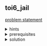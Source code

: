 ## toi6_jail
[problem statement](https://programming.in.th/tasks/toi6_jail)

<details>
  <summary>hints</summary>
  <ul>
    <li>$m ≤ 5$</li>
    <li>brute force simulation</li>
  </ul>
</details>

<details>
  <summary>prerequisites</summary>
  <p>brute force simulation</p>
</details>

<details>
  <summary>solution</summary>
  <p>โจทย์ข้อนี้ให้เราหาเลขลำดับที่ $m$ โดยที่ลำดับเรียงเป็นวงกลม แล้วในแต่ละรอบหลังจากทีเราหาเลขลำดับที่ $m$ แล้วให้ลบเลขนั้นออก แล้วทำแบบนี้ไปทั้งหมด $n$ รอบ เนื่องจาก  $m ≤ 5$ เราจึงสามารถทำการ simulate ตรงๆได้เลย</p>
  
  <details>
    <summary>Brute force</summary>
    <p>เราสามารถไล่หาเลขลำดับที่ $m$ โดยการใช้ queue (<code>std::queue</code>) โดยที่ในแต่ละรอบเราจะ maintain ให้เลขลำดับที่ $m$ (ในลำดับปัจจุบัน) อยู่หัว queue</p>
    <p><strong>TC :</strong> $O(mn)$</p>
    <details>
    <summary><code>video</code></summary>
    <ul>
    <br>
    <video src="https://github.com/user-attachments/assets/34d9224b-6e60-49aa-984c-72d7b0fcfd34"width="400" autoplay></video>
    </ul>
    </details>
  <details>
  <summary>code</summary>
  <ul>
    
  ```cpp
//toi6_jail
//brute force simulation
#include <cstdio>
#include <queue>
std::queue<int> q;
signed main(){
    int n, m; scanf("%d %d", &n, &m);
    for(int i = 1; i<=n; ++i) q.push(i);
    while(n--){
        for(int j = 0; j<m-1; ++j) q.push(q.front()), q.pop();
        printf("%d ", q.front()); q.pop();
    }
}
  ```
  </ul>
  </details>
  </details>

  <details>
    <summary>What if $m$ is huge?</summary>
    <ul>
      <li><strong>prerequisites:</strong> Binary indexed tree (Fenwick tree) - <a href="https://cp-algorithms.com/data_structures/fenwick.html">Fenwick Tree - Algorithms for Competitive Programming</a></li>
      <li>ถ้าขอบเขตของ $m$ มากกว่านั้น เช่น $m ≤ 10^9$</li>
    </ul>
    <p>เราของกำหนดลำดับให้เป็น base 0 $[0 … m-1]$. ในรอบแรกเราเลือกเลขลำดับที่ $m-1$, รอบที่ 2 เราเลือกเลขลำดับ $2m-1$ แต่เลขอาจจะเกินขนาด array ในปัจจุบัน เนื่องจากเป็นลำดับเรียงเป็นวงกลมเราสามารถเปลี่ยนเป็นตำแหน่ง $(2m-1) \mod \text{sz}$ ได้ โดยที่  $\text{sz}$ คือขนาดของ array ในรอบนี้</p>
    <p>หรือพูดอีกอย่างว่าถ้า $p$ เป็นตำแหน่งลำดับ $m$ ในรอบที่ $i$, $(p+m) \mod \text{sz}$ คือตำแหน่งของลำดับที่ $m$ ในรอบที่ $i+1$ (ใน array หลังจากเอาเลขจากรอบที่ $i$ ออก)</p>
    <details>
      <summary>kth element</summary>
      <p><strong>References:</strong></p>
      <ul>
        <li><a href="https://cses.fi/problemset/task/1749">CSES - List Removals</a></li>
        <li><a href="https://www.geeksforgeeks.org/ordered-set-gnu-c-pbds/">Ordered Set and GNU C++ PBDS - GeeksforGeeks</a></li>
      </ul>
      <p>เราสามารถแก้ได้โดย data structure เช่น segment tree, binary indexed tree, ordered set (policy-based data structure) แต่จาก constraint $n ≤ 10^6$ เราเลือก binary indexed tree (Memory complexity = O(N))</p>
      <p><ins>Binary search</ins></p>
      <p>เราสามารถหา 1 ลำดับที่ $k$ ได้ด้วยการ binary search โดยถ้าเราให้</p>
      <ul>
        <li>$\text{qry}(i)$ คือจำนวน 1 ในช่วง $[1…i]$ (prefix sum)</li>
      </ul>
      <p>สังเกตได้ว่า $\text{qry}(j) ≥ \text{qry}(i)$ ถ้า $j \geq i$</p>
      <p>ทำให้เราสามารถ binary search เพื่อหา $j$ ที่มี $\text{qry}(j) = k$ ได้</p>
      <p>ทำให้เราสามารถทำ operation การหา kth element ใน $O(\log^2 N)$ ทำให้ $TC = O(N\log^2 N)$</p>
      <details>
  <summary>code</summary>
  <ul>
    
  ```cpp
    //toi6_jail
    //fenwick tree + binary search
    #include <stdio.h>
    int n, cnt, bit[1000001];
    void upd(int i, int v){ for(; i<=n; i+=i&-i) bit[i] += v;}
    int qry(int i){ int r = 0; for(; i; i-=i&-i) r += bit[i]; return r;}
    //qry(i+1) >= qry(i)
    int _find(int k){
        int low = 1, high = n, j;
        while(low <= high){
            int mid = low + ((high-low)>>1);
            if(qry(mid) >= k) high = (j = mid) - 1;
            else low = mid+1;
        }
        return j;
    }
    signed main(){
        int k, t; scanf("%d %d", &n, &k); --k;
        for(int i = 1; i<=n; ++i) upd(i, 1);
        int sz = n, p = k%n;
        while(1){
            printf("%d ", t = _find(p+1));
            if(++cnt == n) break;
            upd(t, -1);
            if((p += k) >= (--sz)) p %= sz;
        }
    }
  ```
  </ul>
  </details>
      <p><ins>Improved approach</ins></p>
      <p>มีวิธีทำให้หา kth element ได้ใน $O(\log N)$ โดยการทำ binary lifting on Fenwick tree ทำให้ได้ $TC = O(N \log N)$</p>
        <li><a href="https://codeforces.com/blog/entry/61364?mobile=true">[Tutorial] Searching Binary Indexed Tree in O(log(N)) using Binary Lifting - Codeforces</a></li>
              <details>
  <summary>code</summary>
  <ul>
    
  ```cpp
//toi6_jail
//fenwick tree + binary lifing on fenwick tree (kth element)
#include <stdio.h>
int n, cnt, LG, bit[1000001];
void upd(int i, int v){ for(; i<=n; i+=i&-i) bit[i] += v;}
int _find(int k){ 
    int i = 0, sum = 0;
    for(int j = LG; ~j; --j) if(i+(1<<j) <= n && sum + bit[i+(1<<j)] < k) sum += bit[i+=(1<<j)];
    return i+1;
}
signed main(){
    int k, t; scanf("%d %d", &n, &k); 
    --k; LG = 32 - __builtin_clz(n);
    for(int i = 1; i<=n; ++i) upd(i, 1);
    int sz = n, p = k%n;
    while(1){
        printf("%d ", t = _find(p+1));
        if(++cnt == n) break;
        upd(t, -1);
        if((p += k) >= (--sz)) p %= sz;
    }
}
  ```
  </ul>
  </details>
      </ul>
    </details>
  </details>
</details>
